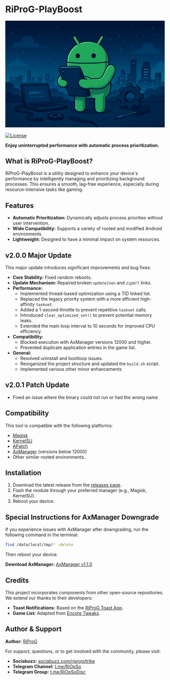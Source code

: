 # RiProG-PlayBoost

![RiProG-PlayBoost Banner](https://raw.githubusercontent.com/RiProG-id/RiProG-PlayBoost/main/module/banner.png)

[![License](https://img.shields.io/badge/License-Apache%202.0-blue.svg)](https://opensource.org/licenses/Apache-2.0)

**Enjoy uninterrupted performance with automatic process prioritization.**

## What is RiProG-PlayBoost?

RiProG-PlayBoost is a utility designed to enhance your device's performance by intelligently managing and prioritizing background processes. This ensures a smooth, lag-free experience, especially during resource-intensive tasks like gaming.

## Features

- **Automatic Prioritization:** Dynamically adjusts process priorities without user intervention.
- **Wide Compatibility:** Supports a variety of rooted and modified Android environments.
- **Lightweight:** Designed to have a minimal impact on system resources.

## v2.0.0 Major Update

This major update introduces significant improvements and bug fixes:

- **Core Stability:** Fixed random reboots.
- **Update Mechanism:** Repaired broken `updateJson` and `zipUrl` links.
- **Performance:**
    - Implemented thread-based optimization using a TID linked list.
    - Replaced the legacy priority system with a more efficient high-affinity `taskset`.
    - Added a 1-second throttle to prevent repetitive `taskset` calls.
    - Introduced `clear_optimized_set()` to prevent potential memory leaks.
    - Extended the main loop interval to 10 seconds for improved CPU efficiency.
- **Compatibility:**
    - Blocked execution with AxManager versions 12000 and higher.
    - Prevented duplicate application entries in the game list.
- **General:**
    - Resolved uninstall and bootloop issues.
    - Reorganized the project structure and updated the `build.sh` script.
    - Implemented various other minor enhancements

## v2.0.1 Patch Update

- Fixed an issue where the binary could not run or had the wrong name

## Compatibility

This tool is compatible with the following platforms:

- [Magisk](https://github.com/topjohnwu/magisk)
- [KernelSU](https://github.com/tiann/KernelSU)
- [APatch](https://github.com/bmax121/APatch)
- [AxManager](https://github.com/fahrez182/AxManager) (versions below 12000)
- Other similar rooted environments.

## Installation

1.  Download the latest release from the [releases page](https://github.com/RiProG-id/RiProG-PlayBoost/releases).
2.  Flash the module through your preferred manager (e.g., Magisk, KernelSU).
3.  Reboot your device.

## Special Instructions for AxManager Downgrade

If you experience issues with AxManager after downgrading, run the following command in the terminal:

```bash
find /data/local/tmp/* -delete
```

Then reboot your device.

**Download AxManager:**
[AxManager v1.1.0](https://github.com/fahrez182/AxManager/releases/download/v1.1.0/AxManager_v1.1.0_11000-release.apk)

## Credits

This project incorporates components from other open-source repositories. We extend our thanks to their developers:

- **Toast Notifications:** Based on the [RiProG Toast App](https://github.com/RiProG-id/riprog-toast-app).
- **Game List:** Adapted from [Encore Tweaks](https://github.com/Rem01Gaming/encore).

## Author & Support

**Author:** [RiProG](https://github.com/RiProG-id)

For support, questions, or to get involved with the community, please visit:

- **Sociabuzz:** [sociabuzz.com/riprog/tribe](https://sociabuzz.com/riprog/tribe)
- **Telegram Channel:** [t.me/RiOpSo](https://t.me/RiOpSo)
- **Telegram Group:** [t.me/RiOpSoDisc](https.t.me/RiOpSoDisc)
